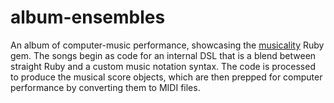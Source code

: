 # album-ensembles
An album of computer-music performance, showcasing the [musicality](https://github.com/jamestunnell/musicality) Ruby gem. The songs begin as code for an internal DSL that is a blend between straight Ruby and a custom music notation syntax. The code is processed to produce the musical score objects, which are then prepped for computer performance by converting them to MIDI files.
